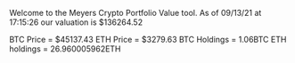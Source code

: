 Welcome to the Meyers Crypto Portfolio Value tool. 
As of 09/13/21 at 17:15:26 our valuation is $136264.52 

BTC Price = $45137.43
 ETH Price = $3279.63
BTC Holdings = 1.06BTC
 ETH holdings = 26.960005962ETH 
